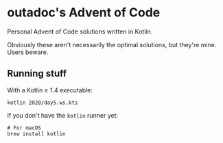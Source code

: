 # outadoc's Advent of Code
Personal Advent of Code solutions written in Kotlin.

Obviously these aren't necessarily the optimal solutions, but they're mine. Users beware.

## Running stuff
With a Kotlin ≥ 1.4 executable:

```
kotlin 2020/day5.ws.kts
```

If you don't have the `kotlin` runner yet:

```
# For macOS
brew install kotlin
```
